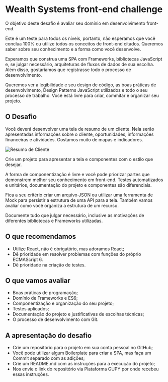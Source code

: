 # Wealth Systems front-end challenge

O objetivo deste desafio é avaliar seu domínio em desenvolvimento front-end.

Este é um teste para todos os níveis, portanto, não esperamos que você conclua 100% ou utilize todos os conceitos de front-end citados. Queremos saber sobre seu conhecimento e a forma como você desenvolve.

Esperamos que construa uma SPA com Frameworks, bibliotecas JavaScript e, se julgar necessário, arquiteturas de fluxos de dados de sua escolha. Além disso, gostaríamos que registrasse todo o processo de desenvolvimento.

Queremos ver a legibilidade e seu design de código, as boas práticas de desenvolvimento, Design Patterns JavaScript utilizados e todo o seu processo de trabalho. Você está livre para criar, commitar e organizar seu projeto.

## O Desafio

Você deverá desenvolver uma tela de resumo de um cliente. Nela serão apresentadas informações sobre o cliente, oportunidades, informações financeiras e atividades. Gostamos muito de mapas e indicadores.

![Resumo de Cliente](./images/client-summary.png)

Crie um projeto para apresentar a tela e componentes com o estilo que desejar.

A forma de componentização é livre e você pode priorizar partes que demonstrem melhor seu conhecimento em front-end. Testes automatizados e unitários, documentação do projeto e componentes são diferenciais.

Fica a seu critério criar um arquivo JSON ou utilizar uma ferramenta de Mock para persistir a estrutura de uma API para a tela. Também vamos avaliar como você organiza a estrutura de um recurso.

Documente tudo que julgar necessário, inclusive as motivações de diferentes bibliotecas e Frameworks utilizadas.

## O que recomendamos

* Utilize React, não é obrigatório, mas adoramos React;
* Dê prioridade em resolver problemas com funções do próprio ECMAScript 6.
* Dê prioridade na criação de testes.

## O que vamos avaliar

* Boas práticas de programação;
* Domínio de Frameworks e ES6;
* Componentização e organização do seu projeto;
* Testes aplicados;
* Documentação do projeto e justificativas de escolhas técnicas;
* O processo de desenvolvimento com Git.

## A apresentação do desafio

* Crie um repositório para o projeto em sua conta pessoal no GitHub;
* Você pode utilizar algum Boilerplate para criar a SPA, mas faça um Commit separado com as adições;
* Crie um README.md com as instruções para a execução do projeto;
* Nos envie o link do repositório via Plataforma GUPY por onde recebeu essas instruções.


